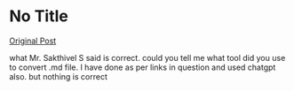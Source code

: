 # No Title

[Original Post](https://discourse.onlinedegree.iitm.ac.in/t/165959/42)

<p>what Mr. Sakthivel S said is correct. could you tell me what tool did you use to convert .md file. I have done as per links in question and used chatgpt also. but nothing is correct</p>